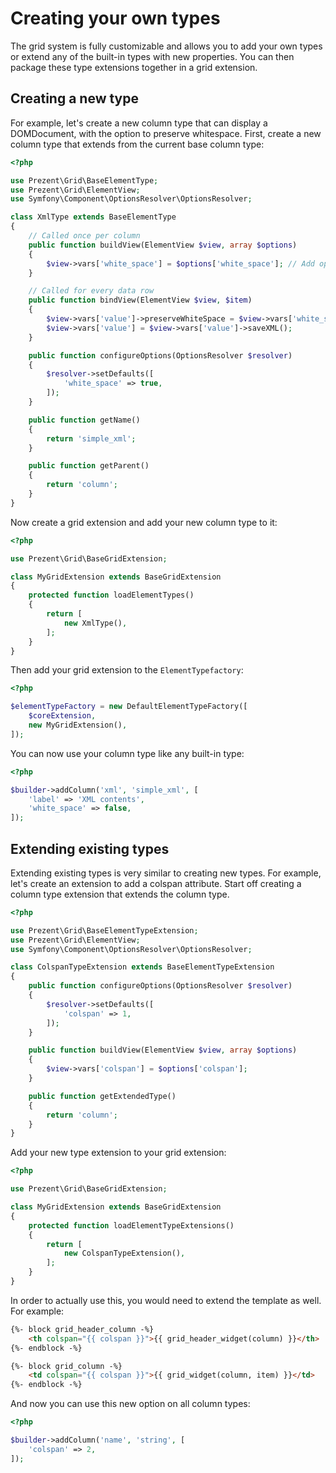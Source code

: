 Creating your own types
=======================

The grid system is fully customizable and allows you to add your own types or extend any of the built-in types with new properties.
You can then package these type extensions together in a grid extension.

## Creating a new type

For example, let's create a new column type that can display a DOMDocument, with the option to preserve whitespace.
First, create a new column type that extends from the current base column type:

```php
<?php

use Prezent\Grid\BaseElementType;
use Prezent\Grid\ElementView;
use Symfony\Component\OptionsResolver\OptionsResolver;

class XmlType extends BaseElementType
{
    // Called once per column
    public function buildView(ElementView $view, array $options)
    {
        $view->vars['white_space'] = $options['white_space']; // Add option to view for later use
    }

    // Called for every data row
    public function bindView(ElementView $view, $item)
    {
        $view->vars['value']->preserveWhiteSpace = $view->vars['white_space'];
        $view->vars['value'] = $view->vars['value']->saveXML();
    }

    public function configureOptions(OptionsResolver $resolver)
    {
        $resolver->setDefaults([
            'white_space' => true,
        ]);
    }

    public function getName()
    {
        return 'simple_xml';
    }

    public function getParent()
    {
        return 'column';
    }
}
```

Now create a grid extension and add your new column type to it:

```php
<?php

use Prezent\Grid\BaseGridExtension;

class MyGridExtension extends BaseGridExtension
{
    protected function loadElementTypes()
    {
        return [
            new XmlType(),
        ];
    }
}
```

Then add your grid extension to the `ElementTypefactory`:

```php
<?php

$elementTypeFactory = new DefaultElementTypeFactory([
    $coreExtension,
    new MyGridExtension(),
]);
```

You can now use your column type like any built-in type:

```php
<?php

$builder->addColumn('xml', 'simple_xml', [
    'label' => 'XML contents',
    'white_space' => false,
]);
```

## Extending existing types

Extending existing types is very similar to creating new types. For example, let's create an extension to add a colspan attribute.
Start off creating a column type extension that extends the column type.

```php
<?php

use Prezent\Grid\BaseElementTypeExtension;
use Prezent\Grid\ElementView;
use Symfony\Component\OptionsResolver\OptionsResolver;

class ColspanTypeExtension extends BaseElementTypeExtension
{
    public function configureOptions(OptionsResolver $resolver)
    {
        $resolver->setDefaults([
            'colspan' => 1,
        ]);
    }

    public function buildView(ElementView $view, array $options)
    {
        $view->vars['colspan'] = $options['colspan'];
    }

    public function getExtendedType()
    {
        return 'column';
    }
}
```

Add your new type extension to your grid extension:

```php
<?php

use Prezent\Grid\BaseGridExtension;

class MyGridExtension extends BaseGridExtension
{
    protected function loadElementTypeExtensions()
    {
        return [
            new ColspanTypeExtension(),
        ];
    }
}
```

In order to actually use this, you would need to extend the template as well. For example:

```html
{%- block grid_header_column -%}
    <th colspan="{{ colspan }}">{{ grid_header_widget(column) }}</th>
{%- endblock -%}

{%- block grid_column -%}
    <td colspan="{{ colspan }}">{{ grid_widget(column, item) }}</td>
{%- endblock -%}
```

And now you can use this new option on all column types:

```php
<?php

$builder->addColumn('name', 'string', [
    'colspan' => 2,
]);
```
